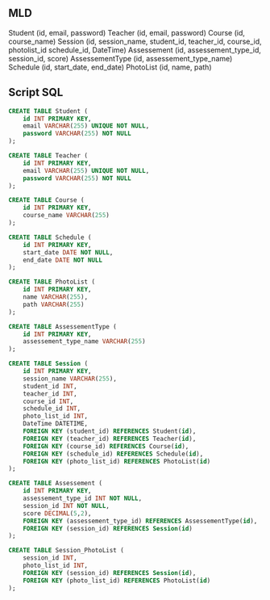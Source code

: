 ## MLD

Student (id, email, password)
Teacher (id, email, password)
Course (id, course_name)
Session (id, session_name, student_id, teacher_id, course_id, photolist_id schedule_id, DateTime)
Assessement (id, assessement_type_id, session_id, score)
AssessementType (id, assessement_type_name)
Schedule (id, start_date, end_date)
PhotoList (id, name, path)


## Script SQL

```sql
CREATE TABLE Student (
    id INT PRIMARY KEY,
    email VARCHAR(255) UNIQUE NOT NULL,
    password VARCHAR(255) NOT NULL
);

CREATE TABLE Teacher (
    id INT PRIMARY KEY,
    email VARCHAR(255) UNIQUE NOT NULL,
    password VARCHAR(255) NOT NULL
);

CREATE TABLE Course (
    id INT PRIMARY KEY,
    course_name VARCHAR(255)
);

CREATE TABLE Schedule (
    id INT PRIMARY KEY,
    start_date DATE NOT NULL,
    end_date DATE NOT NULL
);

CREATE TABLE PhotoList (
    id INT PRIMARY KEY,
    name VARCHAR(255),
    path VARCHAR(255)
);

CREATE TABLE AssessementType (
    id INT PRIMARY KEY,
    assessement_type_name VARCHAR(255)
);

CREATE TABLE Session (
    id INT PRIMARY KEY,
    session_name VARCHAR(255),
    student_id INT,
    teacher_id INT,
    course_id INT,
    schedule_id INT,
    photo_list_id INT,
    DateTime DATETIME,
    FOREIGN KEY (student_id) REFERENCES Student(id),
    FOREIGN KEY (teacher_id) REFERENCES Teacher(id),
    FOREIGN KEY (course_id) REFERENCES Course(id),
    FOREIGN KEY (schedule_id) REFERENCES Schedule(id),
    FOREIGN KEY (photo_list_id) REFERENCES PhotoList(id)
);

CREATE TABLE Assessement (
    id INT PRIMARY KEY,
    assessement_type_id INT NOT NULL,
    session_id INT NOT NULL,
    score DECIMAL(5,2),
    FOREIGN KEY (assessement_type_id) REFERENCES AssessementType(id),
    FOREIGN KEY (session_id) REFERENCES Session(id)
);

CREATE TABLE Session_PhotoList (
    session_id INT,
    photo_list_id INT,
    FOREIGN KEY (session_id) REFERENCES Session(id),
    FOREIGN KEY (photo_list_id) REFERENCES PhotoList(id)
);
```